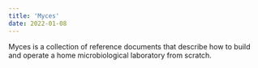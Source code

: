 ```yaml
---
title: 'Myces'
date: 2022-01-08
---
```


Myces is a collection of reference documents that describe how to build and
operate a home microbiological laboratory from scratch.
